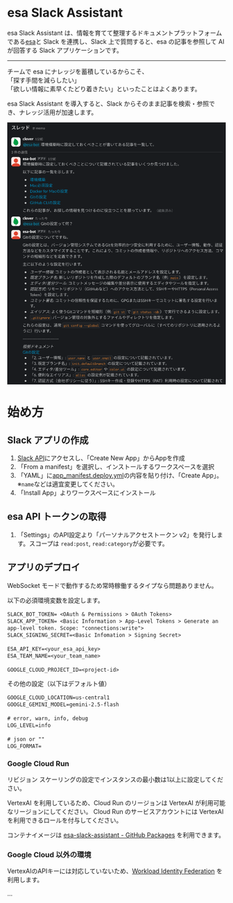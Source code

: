 # esa Slack Assistant

esa Slack Assistant は、情報を育てて整理するドキュメントプラットフォームである[esa](https://esa.io/)と Slack を連携し、Slack 上で質問すると、esa の記事を参照して AI が回答する Slack アプリケーションです。

---

チームで esa にナレッジを蓄積しているからこそ、  
「探す手間を減らしたい」  
「欲しい情報に素早くたどり着きたい」といったことはよくあります。  


esa Slack Assistant を導入すると、Slack からそのまま記事を検索・参照でき、ナレッジ活用が加速します。

![readme-sample1.png](docs/asset/readme-sample1.png)


# 始め方

## Slack アプリの作成
1. [Slack API](https://api.slack.com/apps)にアクセスし、「Create New App」からAppを作成
2. 「From a manifest」を選択し、インストールするワークスペースを選択
3. 「YAML」に[app_manifest.deploy.yml](app_manifest.deploy.yml)の内容を貼り付け、「Create App」。※`name`などは適宜変更してください。
4. 「Install App」よりワークスペースにインストール


## esa API トークンの取得
1. 「Settings」のAPI設定より「パーソナルアクセストークン v2」を発行します。スコープは `read:post`, `read:category`が必要です。


## アプリのデプロイ
WebSocket モードで動作するため常時稼働するタイプなら問題ありません。

以下の必須環境変数を設定します。
```
SLACK_BOT_TOKEN= <OAuth & Permissions > OAuth Tokens>
SLACK_APP_TOKEN= <Basic Information > App-Level Tokens > Generate an app-level token. Scope: "connections:write">
SLACK_SIGNING_SECRET=<Basic Infomation > Signing Secret>

ESA_API_KEY=<your_esa_api_key>
ESA_TEAM_NAME=<your_team_name>

GOOGLE_CLOUD_PROJECT_ID=<project-id>
```

その他の設定（以下はデフォルト値）
```
GOOGLE_CLOUD_LOCATION=us-central1
GOOGLE_GEMINI_MODEL=gemini-2.5-flash

# error, warn, info, debug
LOG_LEVEL=info

# json or ""
LOG_FORMAT=
```

### Google Cloud Run
リビジョン スケーリングの設定でインスタンスの最小数は1以上に設定してください。

VertexAI を利用しているため、Cloud Run のリージョンは VertexAI が利用可能なリージョンにしてください。
Cloud Run のサービスアカウントには VertexAI を利用できるロールを付与してください。

コンテナイメージは [esa-slack-assistant - GitHub Packages](https://github.com/clover0/esa-slack-assistant/pkgs/container/esa-slack-assistant) を利用できます。


### Google Cloud 以外の環境
VertexAIのAPIキーには対応していないため、[Workload Identity Federation](https://cloud.google.com/iam/docs/workload-identity-federation?hl=ja) を利用します。

...
